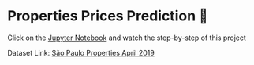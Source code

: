 # Properties Prices Prediction 🏨

Click on the [Jupyter Notebook](https://github.com/marco-rocha97/properties-prices-prediction/blob/main/properties-prices-prediction.ipynb) and watch the step-by-step of this project

Dataset Link: 
[São Paulo Properties April 2019](https://www.kaggle.com/datasets/argonalyst/sao-paulo-real-estate-sale-rent-april-2019)

